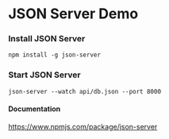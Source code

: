 # JSON Server Demo

### Install JSON Server
```
npm install -g json-server
```

### Start JSON Server
```
json-server --watch api/db.json --port 8000
```

#### Documentation
https://www.npmjs.com/package/json-server
